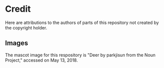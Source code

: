 Credit
======
Here are attributions to the authors of parts of this repository not created
by the copyright holder.

Images
------
The mascot image for this respository is "Deer by parkjisun from the Noun
Project," accessed on May 13, 2018.